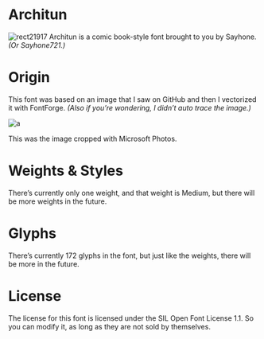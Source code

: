 # Architun
![rect21917](https://user-images.githubusercontent.com/92538982/185666459-81787e34-8b26-468f-84e8-20fd6d9c4e2e.png)
Architun is a comic book-style font brought to you by Sayhone. *(Or Sayhone721.)*
# Origin
This font was based on an image that I saw on GitHub and then I vectorized it with FontForge. *(Also if you’re wondering, I didn’t auto trace the image.)*

![a](https://user-images.githubusercontent.com/92538982/186687544-59e30a40-8fce-4f1d-89c2-4ab377296146.jpg)

This was the image cropped with Microsoft Photos.
# Weights & Styles
There’s currently only one weight, and that weight is Medium, but there will be more weights in the future.
# Glyphs
There’s currently 172 glyphs in the font, but just like the weights, there will be more in the future.
# License
The license for this font is licensed under the SIL Open Font License 1.1. So you can modify it, as long as they are not sold by themselves.
